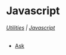# Javascript

###### [Utilities](/docs/utilities) | [Javascript](/docs/utilities_javascript)

* [Ask](/docs/utilities_javascript_ask)
